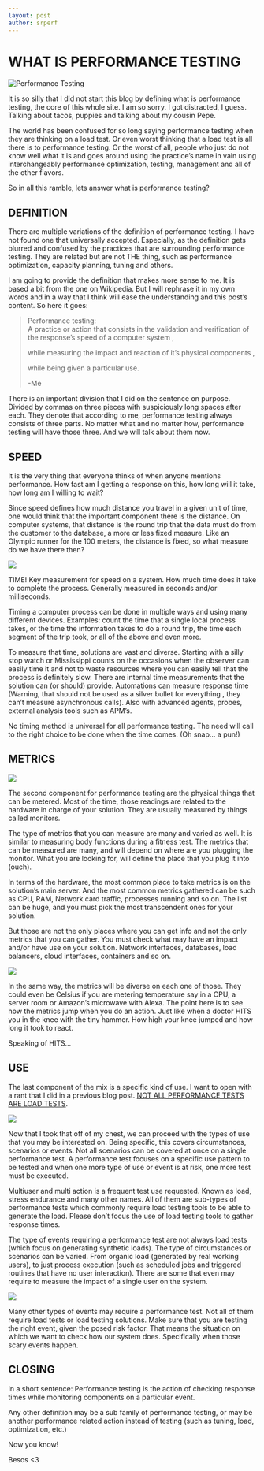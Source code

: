 ```yaml
---
layout: post
author: srperf
---
```

# WHAT IS PERFORMANCE TESTING
  
![Performance Testing](https://i0.wp.com/www.srperf.com/wp-content/uploads/2019/04/CoverWhatIsPT.png?fit=1446%2C574&ssl=1)

It is so silly that I did not start this blog by defining what is performance testing, the core of this whole site. I am so sorry. I got distracted, I guess. Talking about tacos, puppies and talking about my cousin Pepe.

The world has been confused for so long saying performance testing when they are thinking on a load test. Or even worst thinking that a load test is all there is to performance testing. Or the worst of all, people who just do not know well what it is and goes around using the practice’s name in vain using interchangeably performance optimization, testing, management and all of the other flavors.

So in all this ramble, lets answer what is performance testing?

## DEFINITION

There are multiple variations of the definition of performance testing. I have not found one that universally accepted. Especially, as the definition gets blurred and confused by the practices that are surrounding performance testing. They are related but are not THE thing, such as performance optimization, capacity planning, tuning and others.

I am going to provide the definition that makes more sense to me. It is based a bit from the one on Wikipedia. But I will rephrase it in my own words and in a way that I think will ease the understanding and this post’s content. So here it goes:

> Performance testing:  
> A practice or action that consists in the validation and verification of the response’s speed of a computer system ,
> 
> while measuring the impact and reaction of it’s physical components ,
> 
> while being given a particular use.
> 
> -Me

There is an important division that I did on the sentence on purpose. Divided by commas on three pieces with suspiciously long spaces after each. They denote that according to me, performance testing always consists of three parts. No matter what and no matter how, performance testing will have those three. And we will talk about them now.

## SPEED

It is the very thing that everyone thinks of when anyone mentions performance. How fast am I getting a response on this, how long will it take, how long am I willing to wait?

Since speed defines how much distance you travel in a given unit of time, one would think that the important component there is the distance. On computer systems, that distance is the round trip that the data must do from the customer to the database, a more or less fixed measure. Like an Olympic runner for the 100 meters, the distance is fixed, so what measure do we have there then?

![](https://i0.wp.com/www.srperf.com/wp-content/uploads/2019/04/TimeMagazine.png?resize=224%2C314&ssl=1)

TIME! Key measurement for speed on a system. How much time does it take to complete the process. Generally measured in seconds and/or milliseconds.

Timing a computer process can be done in multiple ways and using many different devices. Examples: count the time that a single local process takes, or the time the information takes to do a round trip, the time each segment of the trip took, or all of the above and even more.

To measure that time, solutions are vast and diverse. Starting with a silly stop watch or Mississippi counts on the occasions when the observer can easily time it and not to waste resources where you can easily tell that the process is definitely slow. There are internal time measurements that the solution can (or should) provide. Automations can measure response time (Warning, that should not be used as a silver bullet for everything , they can’t measure asynchronous calls). Also with advanced agents, probes, external analysis tools such as APM’s.

No timing method is universal for all performance testing. The need will call to the right choice to be done when the time comes. (Oh snap… a pun!)

## METRICS

![](https://i0.wp.com/www.srperf.com/wp-content/uploads/2019/04/Monitors.png?resize=252%2C252&ssl=1)

The second component for performance testing are the physical things that can be metered. Most of the time, those readings are related to the hardware in charge of your solution. They are usually measured by things called monitors.

The type of metrics that you can measure are many and varied as well. It is similar to measuring body functions during a fitness test. The metrics that can be measured are many, and will depend on where are you plugging the monitor. What you are looking for, will define the place that you plug it into (ouch).

In terms of the hardware, the most common place to take metrics is on the solution’s main server. And the most common metrics gathered can be such as CPU, RAM, Network card traffic, processes running and so on. The list can be huge, and you must pick the most transcendent ones for your solution.

But those are not the only places where you can get info and not the only metrics that you can gather. You must check what may have an impact and/or have use on your solution. Network interfaces, databases, load balancers, cloud interfaces, containers and so on.

![](https://i0.wp.com/www.srperf.com/wp-content/uploads/2019/04/Metrics.png?resize=311%2C233&ssl=1)

In the same way, the metrics will be diverse on each one of those. They could even be Celsius if you are metering temperature say in a CPU, a server room or Amazon’s microwave with Alexa. The point here is to see how the metrics jump when you do an action. Just like when a doctor HITS you in the knee with the tiny hammer. How high your knee jumped and how long it took to react.

Speaking of HITS…

## USE

The last component of the mix is a specific kind of use. I want to open with a rant that I did in a previous blog post. [NOT ALL PERFORMANCE TESTS ARE LOAD TESTS](https://www.srperf.com/performance-load-different/).

![](https://i0.wp.com/www.srperf.com/wp-content/uploads/2019/04/PerfectStorm.png?resize=232%2C348&ssl=1)

Now that I took that off of my chest, we can proceed with the types of use that you may be interested on. Being specific, this covers circumstances, scenarios or events. Not all scenarios can be covered at once on a single performance test. A performance test focuses on a specific use pattern to be tested and when one more type of use or event is at risk, one more test must be executed.

Multiuser and multi action is a frequent test use requested. Known as load, stress endurance and many other names. All of them are sub-types of performance tests which commonly require load testing tools to be able to generate the load. Please don’t focus the use of load testing tools to gather response times.

The type of events requiring a performance test are not always load tests (which focus on generating synthetic loads). The type of circumstances or scenarios can be varied. From organic load (generated by real working users), to just process execution (such as scheduled jobs and triggered routines that have no user interaction). There are some that even may require to measure the impact of a single user on the system.

![](https://i0.wp.com/www.srperf.com/wp-content/uploads/2019/04/PerformanceTestingAlone.png?resize=290%2C231&ssl=1)

Many other types of events may require a performance test. Not all of them require load tests or load testing solutions. Make sure that you are testing the right event, given the posed risk factor. That means the situation on which we want to check how our system does. Specifically when those scary events happen.

## CLOSING

In a short sentence: Performance testing is the action of checking response times while monitoring components on a particular event.

Any other definition may be a sub family of performance testing, or may be another performance related action instead of testing (such as tuning, load, optimization, etc.)

Now you know!

Besos <3